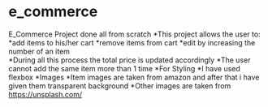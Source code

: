 # e_commerce
E_Commerce Project done all from scratch
*This project allows the user to:
    *add items to his/her cart
    *remove items from cart
    *edit by increasing the number of an item  
*During all this process the total price is updated accordingly
  *The user cannot add the same item more than 1 time 
*For Styling 
  *I have used flexbox
*Images
  *Item images are taken from amazon and after that i have given them transparent background
  *Other images are taken from https://unsplash.com/


